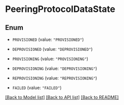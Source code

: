 # PeeringProtocolDataState

## Enum


* `PROVISIONED` (value: `"PROVISIONED"`)

* `DEPROVISIONED` (value: `"DEPROVISIONED"`)

* `PROVISIONING` (value: `"PROVISIONING"`)

* `DEPROVISIONING` (value: `"DEPROVISIONING"`)

* `REPROVISIONING` (value: `"REPROVISIONING"`)

* `FAILED` (value: `"FAILED"`)


[[Back to Model list]](../README.md#documentation-for-models) [[Back to API list]](../README.md#documentation-for-api-endpoints) [[Back to README]](../README.md)


